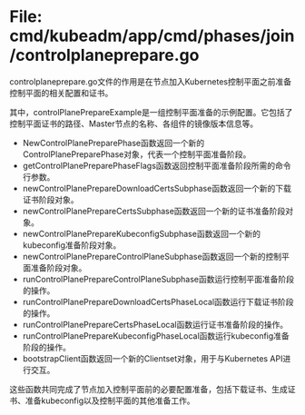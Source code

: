 # File: cmd/kubeadm/app/cmd/phases/join/controlplaneprepare.go

controlplaneprepare.go文件的作用是在节点加入Kubernetes控制平面之前准备控制平面的相关配置和证书。

其中，controlPlanePrepareExample是一组控制平面准备的示例配置。它包括了控制平面证书的路径、Master节点的名称、各组件的镜像版本信息等。

- NewControlPlanePreparePhase函数返回一个新的ControlPlanePreparePhase对象，代表一个控制平面准备阶段。
- getControlPlanePreparePhaseFlags函数返回控制平面准备阶段所需的命令行参数。
- newControlPlanePrepareDownloadCertsSubphase函数返回一个新的下载证书阶段对象。
- newControlPlanePrepareCertsSubphase函数返回一个新的证书准备阶段对象。
- newControlPlanePrepareKubeconfigSubphase函数返回一个新的kubeconfig准备阶段对象。
- newControlPlanePrepareControlPlaneSubphase函数返回一个新的控制平面准备阶段对象。
- runControlPlanePrepareControlPlaneSubphase函数运行控制平面准备阶段的操作。
- runControlPlanePrepareDownloadCertsPhaseLocal函数运行下载证书阶段的操作。
- runControlPlanePrepareCertsPhaseLocal函数运行证书准备阶段的操作。
- runControlPlanePrepareKubeconfigPhaseLocal函数运行kubeconfig准备阶段的操作。
- bootstrapClient函数返回一个新的Clientset对象，用于与Kubernetes API进行交互。

这些函数共同完成了节点加入控制平面前的必要配置准备，包括下载证书、生成证书、准备kubeconfig以及控制平面的其他准备工作。

